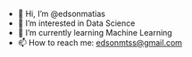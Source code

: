 - 👋 Hi, I’m @edsonmatias
- 👀 I’m interested in Data Science
- 🌱 I’m currently learning Machine Learning
- 📫 How to reach me: edsonmtss@gmail.com

<!---
edsonmatias/edsonmatias is a ✨ special ✨ repository because its `README.md` (this file) appears on your GitHub profile.
You can click the Preview link to take a look at your changes.
--->

